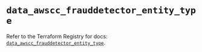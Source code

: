 # `data_awscc_frauddetector_entity_type`

Refer to the Terraform Registry for docs: [`data_awscc_frauddetector_entity_type`](https://registry.terraform.io/providers/hashicorp/awscc/0.70.0/docs/data-sources/frauddetector_entity_type).
